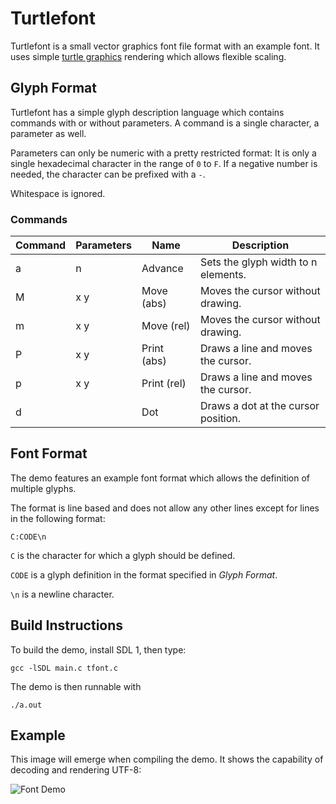 # Turtlefont
Turtlefont is a small vector graphics font file format with an example font. It uses simple [turtle graphics](https://en.wikipedia.org/wiki/Turtle_graphics) rendering which allows flexible scaling.

## Glyph Format
Turtlefont has a simple glyph description language which contains commands with or without parameters. A command is a single character,
a parameter as well.

Parameters can only be numeric with a pretty restricted format: It is only a single hexadecimal character in the range of `0` to `F`. If a negative number is needed, the character can be prefixed with a `-`.

Whitespace is ignored.

### Commands

| Command | Parameters | Name        | Description                         |
|---------|------------|-------------|-------------------------------------|
|       a | n          | Advance     | Sets the glyph width to n elements. |
|       M | x y        | Move (abs)  | Moves the cursor without drawing.   |
|       m | x y        | Move (rel)  | Moves the cursor without drawing.   |
|       P | x y        | Print (abs) | Draws a line and moves the cursor.  |
|       p | x y        | Print (rel) | Draws a line and moves the cursor.  |
|       d |            | Dot         | Draws a dot at the cursor position. |

## Font Format
The demo features an example font format which allows the definition of multiple glyphs.

The format is line based and does not allow any other lines except for lines in the following format:

	C:CODE\n

`C` is the character for which a glyph should be defined.

`CODE` is a glyph definition in the format specified in *Glyph Format*.

`\n` is a newline character.

## Build Instructions
To build the demo, install SDL 1, then type:

	gcc -lSDL main.c tfont.c

The demo is then runnable with

	./a.out

## Example
This image will emerge when compiling the demo. It shows the capability of decoding and rendering UTF-8:

![Font Demo](https://puu.sh/CmA4v/64f22055b8.png)
